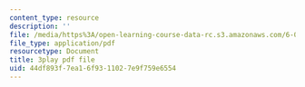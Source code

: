 ```yaml
---
content_type: resource
description: ''
file: /media/https%3A/open-learning-course-data-rc.s3.amazonaws.com/6-003-signals-and-systems-fall-2011/44df893f7ea16f9311027e9f759e6554_gwa-Rh0u6bs.pdf
file_type: application/pdf
resourcetype: Document
title: 3play pdf file
uid: 44df893f-7ea1-6f93-1102-7e9f759e6554
---
```

